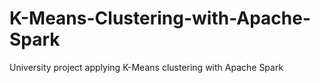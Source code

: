 # K-Means-Clustering-with-Apache-Spark
University project applying K-Means clustering with Apache Spark
